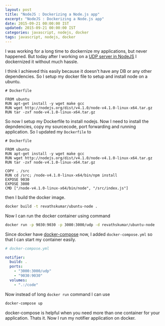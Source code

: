 ```yaml
---
layout: post
title: "NodeJS : Dockerizing a Node.js app"
excerpt: "NodeJS : Dockerizing a Node.js app"
date: 2015-09-21 00:00:00 IST
updated: 2015-09-21 00:00:00 IST
categories: javascript, nodejs, docker
tags: javascript, nodejs, docker
---
```


I was working for a long time to dockernize my applications, but never happened. But today after I working on a [UDP server in NodeJS](/2015/09/udp-sever-in-nodejs.html) I dockernized it without much hassle.

I think I achieved this easily because it doesn't have any DB or any other dependencies. So I setup my docker file to setup and install node on a ubuntu.

```
# Dockerfile

FROM ubuntu
RUN apt-get install -y wget make gcc
RUN wget http://nodejs.org/dist/v4.1.0/node-v4.1.0-linux-x64.tar.gz
RUN tar -zxf node-v4.1.0-linux-x64.tar.gz
```

So now I setup my Dockerfile to install nodejs. Now I need to install the depndencies, copy my sourcecode, port forwarding and running application. So I updated my `Dockerfile` to

```
# Dockerfile

FROM ubuntu
RUN apt-get install -y wget make gcc
RUN wget http://nodejs.org/dist/v4.1.0/node-v4.1.0-linux-x64.tar.gz
RUN tar -zxf node-v4.1.0-linux-x64.tar.gz

COPY . /src
RUN cd /src; /node-v4.1.0-linux-x64/bin/npm install
EXPOSE 9030
EXPOSE 3000
CMD ["/node-v4.1.0-linux-x64/bin/node", "/src/index.js"]
```

then I build the docker image.

```sh
docker build -t revathskumar/ubuntu-node .
```

Now I can run the docker container using command

```sh
docker run -p 9030:9030 -p 3000:3000/udp -d revathskumar/ubuntu-node
```

Since docker have [docker-compose](http://docs.docker.com/compose/) now, I added `docker-compose.yml` so that I can start my container easily.

```yaml
# docker-compose.yml

notifier:
  build: .
  ports:
    - "3000:3000/udp"
    - "9030:9030"
  volumes:
    - ".:/code"
```

Now instead of long `docker run` command I can use

```sh
docker-compose up
```

docker-compose is helpful when you need more than one container for your application.
Thats it. Now I run my notifier application on docker.
